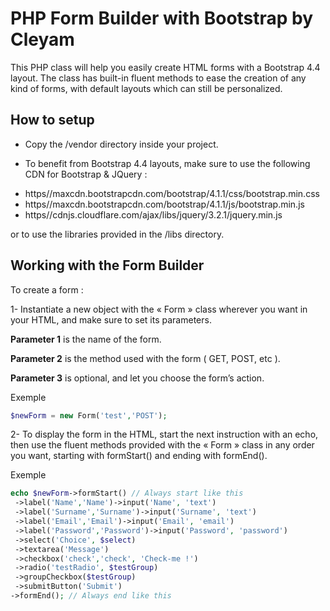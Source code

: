 # **PHP Form Builder with Bootstrap by Cleyam**

This PHP class will help you easily create HTML forms with a Bootstrap 4.4 layout. The class has built-in fluent methods to ease the creation of any kind of forms, with default layouts which can still be personalized.

## **How to setup**

* Copy the /vendor directory inside your project.

* To benefit from Bootstrap 4.4 layouts, make sure to use the following CDN for Bootstrap & JQuery :
-	https//maxcdn.bootstrapcdn.com/bootstrap/4.1.1/css/bootstrap.min.css
-	https//maxcdn.bootstrapcdn.com/bootstrap/4.1.1/js/bootstrap.min.js
-	https//cdnjs.cloudflare.com/ajax/libs/jquery/3.2.1/jquery.min.js

or to use the libraries provided in the /libs directory.

## **Working with the Form Builder**

To create a form :

1-	Instantiate a new object with the « Form » class wherever you want in your HTML, and make sure to set its parameters.

   **Parameter 1** is the name of the form.

   **Parameter 2** is the method used with the form ( GET, POST, etc ).

   **Parameter 3** is optional, and let you choose the form’s action.

Exemple
```php
$newForm = new Form('test','POST');
```
 
2-	To display the form in the HTML, start the next instruction with an echo, then use the fluent methods provided with the « Form » class in any order you want, starting with formStart() and ending with formEnd(). 

Exemple
```php
echo $newForm->formStart() // Always start like this
 ->label('Name','Name')->input('Name', 'text')
 ->label('Surname','Surname')->input('Surname', 'text')
 ->label('Email','Email')->input('Email', 'email')
 ->label('Password','Password')->input('Password', 'password')
 ->select('Choice', $select)
 ->textarea('Message')
 ->checkbox('check','check', 'Check-me !')
 ->radio('testRadio', $testGroup)
 ->groupCheckbox($testGroup)
 ->submitButton('Submit')
->formEnd(); // Always end like this
```


